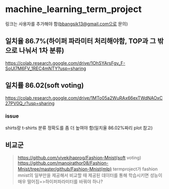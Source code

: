 # machine_learning_term_project
링크는 사용자를 추가해야 함(bbangsik13@gmail.com으로 문의)

## 일치율 86.7%(하이퍼 파라미터 처리해야함, TOP과 그 밖으로 나눠서 1차 분류)
https://colab.research.google.com/drive/1OhSYArsFgy_F-SoUl7M6FV_1REC4mNTY?usp=sharing

## 일치률 86.02(soft voting)
https://colab.research.google.com/drive/1MTo05a2WuRAx66exTWdNAOxC27PV0Q_r?usp=sharing

### issue
shirts랑 t-shirts 분류 정확도를 좀 더 높여야 함(일치율 86.02%짜리 plot 참고)

## 비교군
> https://github.com/vivekjhaprog/Fashion-Mnist(soft voting)
> https://github.com/manojrathor08/Fashion-Mnist/tree/master/github/Fashion-Mnist(mlp)
> termproject가 fashion mnist의 일부만을 제공해서 비교할 때 제공된 데이터를 통해 학습시키면 성능이 매우 떨어짐=>하이퍼파라미터를 바꿔야 하나?

